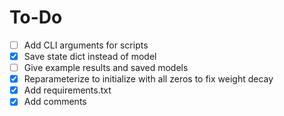 # To-Do

- [ ] Add CLI arguments for scripts
- [x] Save state dict instead of model
- [ ] Give example results and saved models
- [x] Reparameterize to initialize with all zeros to fix weight decay
- [x] Add requirements.txt
- [x] Add comments

